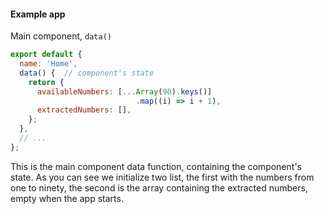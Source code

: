 #### Example app

Main component, `data()`

```js
export default {
  name: 'Home',
  data() {  // component's state
    return {
      availableNumbers: [...Array(90).keys()]
                            .map((i) => i + 1),
      extractedNumbers: [],
    };
  },
  // ...
};
```

<aside class="notes">
This is the main component data function, containing the component's state.
As you can see we initialize two list, the first with the numbers from one to ninety,
the second is the array containing the extracted numbers, empty when the app starts.
</aside>

